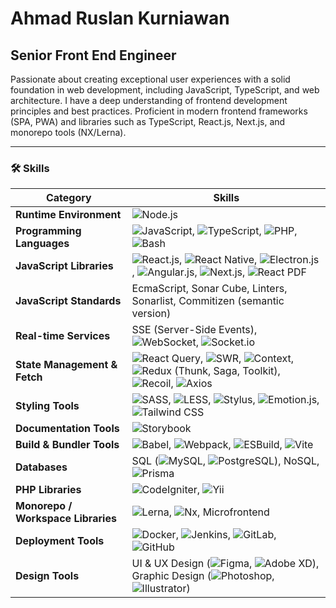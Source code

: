 # Ahmad Ruslan Kurniawan

## Senior Front End Engineer

Passionate about creating exceptional user experiences with a solid foundation in web development, including JavaScript, TypeScript, and web architecture. I have a deep understanding of frontend development principles and best practices. Proficient in modern frontend frameworks (SPA, PWA) and libraries such as TypeScript, React.js, Next.js, and monorepo tools (NX/Lerna).

---

### 🛠️ Skills

| Category                          | Skills                                                                                     |
|-----------------------------------|--------------------------------------------------------------------------------------------|
| **Runtime Environment**           | ![Node.js](https://img.shields.io/badge/Node.js-339933?logo=node.js&logoColor=white)       |
| **Programming Languages**         | ![JavaScript](https://img.shields.io/badge/JavaScript-F7DF1E?logo=javascript&logoColor=black), ![TypeScript](https://img.shields.io/badge/TypeScript-007ACC?logo=typescript&logoColor=white), ![PHP](https://img.shields.io/badge/PHP-777BB4?logo=php&logoColor=white), ![Bash](https://img.shields.io/badge/Bash-4EAA25?logo=gnu-bash&logoColor=white) |
| **JavaScript Libraries**          | ![React.js](https://img.shields.io/badge/React-20232A?logo=react&logoColor=61DAFB), ![React Native](https://img.shields.io/badge/React%20Native-20232A?logo=react&logoColor=61DAFB), ![Electron.js](https://img.shields.io/badge/Electron-47848F?logo=electron&logoColor=white), ![Angular.js](https://img.shields.io/badge/Angular-DD0031?logo=angular&logoColor=white), ![Next.js](https://img.shields.io/badge/Next.js-000000?logo=next.js&logoColor=white), ![React PDF](https://img.shields.io/badge/React%20PDF-20232A?logo=react&logoColor=61DAFB) |
| **JavaScript Standards**          | EcmaScript, Sonar Cube, Linters, Sonarlist, Commitizen (semantic version)                  |
| **Real-time Services**            | SSE (Server-Side Events), ![WebSocket](https://img.shields.io/badge/WebSocket-333333?logo=websocket&logoColor=white), ![Socket.io](https://img.shields.io/badge/Socket.io-010101?logo=socket.io&logoColor=white) |
| **State Management & Fetch**      | ![React Query](https://img.shields.io/badge/React%20Query-FF4154?logo=react-query&logoColor=white), ![SWR](https://img.shields.io/badge/SWR-2E6F77?logo=swr&logoColor=white), ![Context](https://img.shields.io/badge/Context-007ACC?logo=react&logoColor=white), ![Redux](https://img.shields.io/badge/Redux-764ABC?logo=redux&logoColor=white) (Thunk, Saga, Toolkit), ![Recoil](https://img.shields.io/badge/Recoil-007ACC?logo=recoil&logoColor=white), ![Axios](https://img.shields.io/badge/Axios-5A29E4?logo=axios&logoColor=white) |
| **Styling Tools**                 | ![SASS](https://img.shields.io/badge/SASS-CC6699?logo=sass&logoColor=white), ![LESS](https://img.shields.io/badge/LESS-1D365D?logo=less&logoColor=white), ![Stylus](https://img.shields.io/badge/Stylus-333333?logo=stylus&logoColor=white), ![Emotion.js](https://img.shields.io/badge/Emotion-DB7093?logo=emotion&logoColor=white), ![Tailwind CSS](https://img.shields.io/badge/Tailwind%20CSS-38B2AC?logo=tailwind-css&logoColor=white) |
| **Documentation Tools**           | ![Storybook](https://img.shields.io/badge/Storybook-FF4785?logo=storybook&logoColor=white) |
| **Build & Bundler Tools**         | ![Babel](https://img.shields.io/badge/Babel-F9DC3E?logo=babel&logoColor=black), ![Webpack](https://img.shields.io/badge/Webpack-8DD6F9?logo=webpack&logoColor=black), ![ESBuild](https://img.shields.io/badge/ESBuild-FFCF00?logo=esbuild&logoColor=black), ![Vite](https://img.shields.io/badge/Vite-646CFF?logo=vite&logoColor=white) |
| **Databases**                     | SQL (![MySQL](https://img.shields.io/badge/MySQL-4479A1?logo=mysql&logoColor=white), ![PostgreSQL](https://img.shields.io/badge/PostgreSQL-4169E1?logo=postgresql&logoColor=white)), NoSQL, ![Prisma](https://img.shields.io/badge/Prisma-2D3748?logo=prisma&logoColor=white) |
| **PHP Libraries**                 | ![CodeIgniter](https://img.shields.io/badge/CodeIgniter-EF4223?logo=codeigniter&logoColor=white), ![Yii](https://img.shields.io/badge/Yii-4F91CD?logo=yii&logoColor=white) |
| **Monorepo / Workspace Libraries**| ![Lerna](https://img.shields.io/badge/Lerna-3E3E3E?logo=lerna&logoColor=white), ![Nx](https://img.shields.io/badge/Nx-143055?logo=nx&logoColor=white), Microfrontend |
| **Deployment Tools**              | ![Docker](https://img.shields.io/badge/Docker-2496ED?logo=docker&logoColor=white), ![Jenkins](https://img.shields.io/badge/Jenkins-D24939?logo=jenkins&logoColor=white), ![GitLab](https://img.shields.io/badge/GitLab-FCA121?logo=gitlab&logoColor=white), ![GitHub](https://img.shields.io/badge/GitHub-181717?logo=github&logoColor=white) |
| **Design Tools**                  | UI & UX Design (![Figma](https://img.shields.io/badge/Figma-F24E1E?logo=figma&logoColor=white), ![Adobe XD](https://img.shields.io/badge/Adobe%20XD-FF61F6?logo=adobe-xd&logoColor=white)), Graphic Design (![Photoshop](https://img.shields.io/badge/Photoshop-31A8FF?logo=adobe-photoshop&logoColor=white), ![Illustrator](https://img.shields.io/badge/Illustrator-FF9A00?logo=adobe-illustrator&logoColor=white)) |


